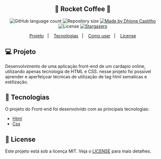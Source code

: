 
<div align="center" >
<!--<img alt="Capa" title="#Capa" src="https://user-images.githubusercontent.com/59747330/169672823-bea96f87-5698-4bdb-ac61-419ecdea3c6e.jpg" width="600px"/> -->
</div> 

<h2 align="center"> 
	 🚀 Rocket Coffee 🚀 
</h2>
<p align="center">
  <img alt="GitHub language count" src="https://img.shields.io/github/languages/count/DhioneCastilhoBarbosa/maratona-explorer-3?color=%2304D361">

  <img alt="Repository size" src="https://img.shields.io/github/repo-size/DhioneCastilhoBarbosa/maratona-explorer-3">
	
  <a href="https://www.linkedin.com/in/dhione-castilho-barbosa-45462961/">
    <img alt="Made by Dhione Castilho" src="https://img.shields.io/badge/made%20by-DhioneCastilho-%2304D361">
  </a>

  <img alt="License" src="https://img.shields.io/badge/license-MIT-brightgreen">
   <a href="https://github.com/DhioneCastilhoBarbosa/Maleta-Fontes-High-Tech/stargazers">
    <img alt="Stargazers" src="https://img.shields.io/github/stars/DhioneCastilhoBarbosa/maratona-explorer-3?style=social">
  </a>
</p>

<p align="center">
  <a href="#-Projeto">Projeto</a>&nbsp;&nbsp;&nbsp;|&nbsp;&nbsp;&nbsp;
  <a href="#-Tecnologias">Tecnologias</a>&nbsp;&nbsp;&nbsp;|&nbsp;&nbsp;&nbsp;
  <a href="#information_source-como-usar">Como usar</a>&nbsp;&nbsp;&nbsp;|&nbsp;&nbsp;&nbsp;
  <a href="#memo-license">License</a>
</p>

## 💻 Projeto

Desenvolvimento de uma aplicação front-end de um cardapio online, utilizando apenas tecnologia de HTML e CSS.
nesse projeto foi possivel aprender e aperfeiçoar técnicas de utilização de tag html sematicas e estilização.


## 🚀 Tecnologias 

O projeto  do Front-end foi desenvolvido com as principais tecnologias:

- [Html](https://devdocs.io/html/)
- [Css](https://devdocs.io/css/)

## :memo: License

Este projeto está sob a licença MIT. Veja o [LICENSE](LICENSE.md) para mais detalhes.

